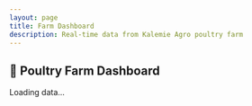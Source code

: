 ```yaml
---
layout: page
title: Farm Dashboard
description: Real-time data from Kalemie Agro poultry farm
---
```


## 🐔 Poultry Farm Dashboard

<div id="dashboard-content">
  <p>Loading data...</p>
</div>

<canvas id="tempChart" width="400" height="200"></canvas>

<script src="https://cdn.jsdelivr.net/npm/chart.js"></script>
<script>
  async function loadDashboard() {
    try {
      const response = await fetch("https://api.kalemieagro.com/api/dashboard", {
        headers: {
          "Authorization": "Bearer YOUR_API_TOKEN"
        }
      });
      const data = await response.json();

      document.getElementById("dashboard-content").innerHTML = `
        <h3>🌡️ Temperature: ${data.temperature}°C</h3>
        <h3>💧 Humidity: ${data.humidity}%</h3>
        <h3>🍽️ Feed Level: ${data.feed_level}</h3>
        <h3>🚰 Water Level: ${data.water_level}</h3>
      `;

      const ctx = document.getElementById('tempChart').getContext('2d');
      new Chart(ctx, {
        type: 'line',
        data: {
          labels: data.temperature_readings.map((reading, index) => `T${index + 1}`),
          datasets: [{
            label: 'Temperature Over Time',
            data: data.temperature_readings,
            borderColor: 'rgba(255, 99, 132, 1)',
            backgroundColor: 'rgba(255, 99, 132, 0.2)',
            fill: true,
            tension: 0.1
          }]
        },
        options: {
          responsive: true,
          scales: {
            y: {
              beginAtZero: false
            }
          }
        }
      });
    } catch (error) {
      document.getElementById("dashboard-content").innerHTML = "<p>Error loading data.</p>";
      console.error("Dashboard fetch error:", error);
    }
  }

  loadDashboard();
</script>
